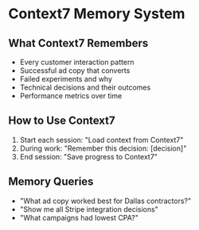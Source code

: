 # Context7 Memory System

## What Context7 Remembers
- Every customer interaction pattern
- Successful ad copy that converts
- Failed experiments and why
- Technical decisions and their outcomes
- Performance metrics over time

## How to Use Context7
1. Start each session: "Load context from Context7"
2. During work: "Remember this decision: [decision]"
3. End session: "Save progress to Context7"

## Memory Queries
- "What ad copy worked best for Dallas contractors?"
- "Show me all Stripe integration decisions"
- "What campaigns had lowest CPA?"
